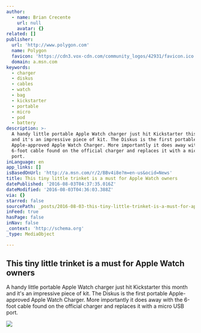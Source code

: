 ```yaml
---
author:
  - name: Brian Crecente
    url: null
    avatar: {}
related: []
publisher:
  url: 'http://www.polygon.com'
  name: Polygon
  favicon: 'https://cdn3.vox-cdn.com/community_logos/42931/favicon.ico'
  domain: a.msn.com
keywords:
  - charger
  - diskus
  - cables
  - watch
  - bag
  - kickstarter
  - portable
  - micro
  - pod
  - battery
description: >-
  A handy little portable Apple Watch charger just hit Kickstarter this month
  and it's an impressive piece of kit. The Diskus is the first portable
  Apple-approved Apple Watch Charger. More importantly it does away with the
  6-foot cable found on the official charger and replaces it with a micro USB
  port.
inLanguage: en
app_links: []
isBasedOnUrl: 'http://a.msn.com/r/2/BBv4i8e?m=en-us&ocid=News'
title: This tiny little trinket is a must for Apple Watch owners
datePublished: '2016-08-03T04:37:35.016Z'
dateModified: '2016-08-03T04:36:03.388Z'
via: {}
starred: false
sourcePath: _posts/2016-08-03-this-tiny-little-trinket-is-a-must-for-apple-watch-owners.md
inFeed: true
hasPage: false
inNav: false
_context: 'http://schema.org'
_type: MediaObject

---
```

<article style=""><h1>This tiny little trinket is a must for Apple Watch owners</h1><p>A handy little portable Apple Watch charger just hit Kickstarter this month and it's an impressive piece of kit. The Diskus is the first portable Apple-approved Apple Watch Charger. More importantly it does away with the 6-foot cable found on the official charger and replaces it with a micro USB port.</p><img src="https://cdn3.vox-cdn.com/thumbor/g3tZ2SX947GFa5bPQ-3kUqsqX7k=/cdn0.vox-cdn.com/uploads/chorus_asset/file/6864463/IMG_5430.JPG" /></article>